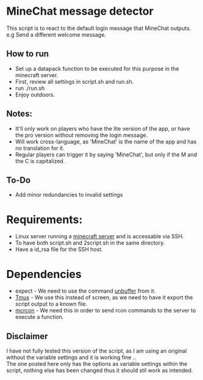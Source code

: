# MineChat message detector
This script is to react to the default login message that MineChat outputs.  
e.g Send a different welcome message.

## How to run
* Set up a datapack function to be executed for this purpose in the minecraft server.
* First, review all settings in script.sh and run.sh.
* run ./run.sh
* Enjoy outdoors.

## Notes:
* It'll only work on players who have the lite version of the app, or have the pro version without removing the login message.
* Will work cross-language, as 'MineChat' is the name of the app and has no translation for it.
* Regular players can trigger it by saying 'MineChat', but only if the M and the C is capitalized.

## To-Do
* Add minor redundancies to invalid settings

# Requirements:
* Linux server running a [minecraft server](http://minecraft.net/download/server/) and is accessable via SSH.
* To have both script.sh and 2script.sh in the same directory.
* Have a id_rsa file for the SSH host.

# Dependencies
* expect - We need to use the command [unbuffer](http://manpages.ubuntu.com/manpages/eoan/en/man1/expect_unbuffer.1.html) from it.
* [Tmux](https://linux.die.net/man/1/tmux) - We use this instead of screen, as we need to have it export the script output to a known file.
* [mcrcon](https://github.com/Tiiffi/mcrcon) - We need this in order to send rcon commands to the server to execute a function.

## Disclaimer
I have not fully tested this version of the script, as I am using an original without the variable settings and it is working fine ..  
The one posted here only has the options as variable settings within the script, nothing else has been changed thus it should stil work as intended.
